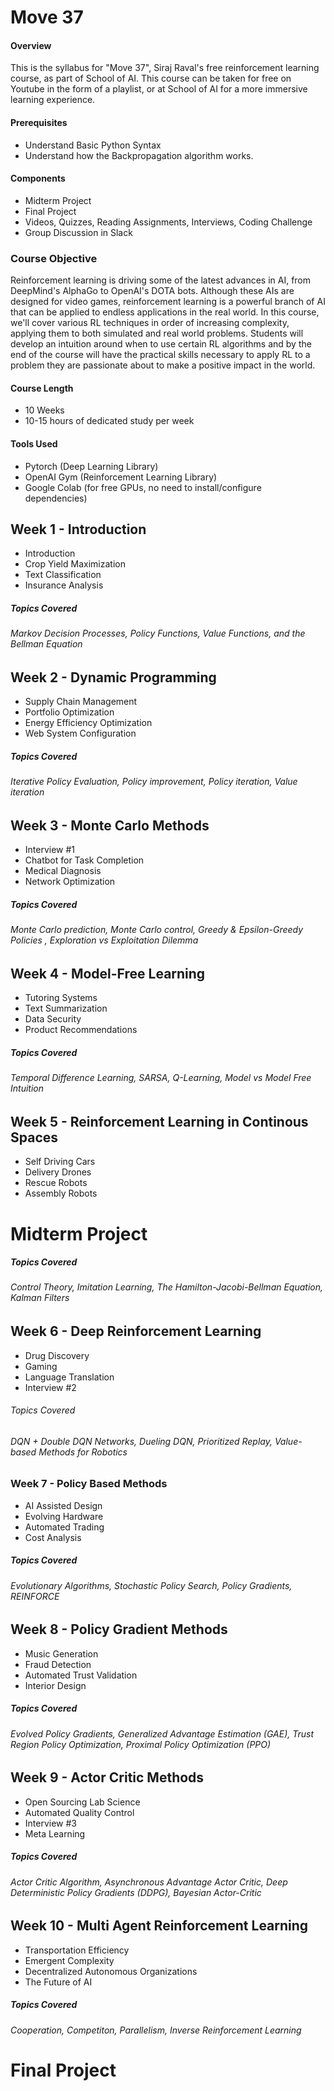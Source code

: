 # Move 37


#### Overview

This is the syllabus for "Move 37", Siraj Raval's free reinforcement learning course, as part of School of AI. This course can be taken for free on Youtube in the form of a playlist, or at School of AI for a more immersive learning experience. 

#### Prerequisites
- Understand Basic Python Syntax
- Understand how the Backpropagation algorithm works.

#### Components
- Midterm Project
- Final Project
- Videos, Quizzes, Reading Assignments, Interviews, Coding Challenge
- Group Discussion in Slack

### Course Objective

Reinforcement learning is driving some of the latest advances in AI, from DeepMind's AlphaGo to OpenAI's DOTA bots. Although these AIs are designed for video games, reinforcement learning is a powerful branch of AI that can be applied to endless applications in the real world. In this course, we'll cover various RL techniques in order of increasing complexity, applying them to both simulated and real world problems. Students will develop an intuition around when to use certain RL algorithms and by the end of the course will have the practical skills necessary to apply RL to a problem they are passionate about to make a positive impact in the world. 

#### Course Length
- 10 Weeks
- 10-15 hours of dedicated study per week

#### Tools Used
- Pytorch (Deep Learning Library)
- OpenAI Gym (Reinforcement Learning Library)
- Google Colab (for free GPUs, no need to install/configure dependencies)




## Week 1 - Introduction
- Introduction
- Crop Yield Maximization
- Text Classification
- Insurance Analysis

##### Topics Covered
###### Markov Decision Processes, Policy Functions, Value Functions, and the Bellman Equation

## Week 2 - Dynamic Programming
- Supply Chain Management
- Portfolio Optimization 
- Energy Efficiency Optimization
- Web System Configuration

##### Topics Covered
###### Iterative Policy Evaluation, Policy improvement, Policy iteration, Value iteration

## Week 3 - Monte Carlo Methods
- Interview #1
- Chatbot for Task Completion
- Medical Diagnosis 
- Network Optimization

##### Topics Covered 
###### Monte Carlo prediction, Monte Carlo control, Greedy & Epsilon-Greedy Policies , Exploration vs Exploitation Dilemma

## Week 4 - Model-Free Learning 
- Tutoring Systems
- Text Summarization
- Data Security
- Product Recommendations

##### Topics Covered
###### Temporal Difference Learning, SARSA, Q-Learning, Model vs Model Free Intuition

## Week 5 - Reinforcement Learning in Continous Spaces
- Self Driving Cars
- Delivery Drones
- Rescue Robots
- Assembly Robots 

# Midterm Project

##### Topics Covered 
###### Control Theory, Imitation Learning, The Hamilton-Jacobi-Bellman Equation, Kalman Filters

## Week 6 - Deep Reinforcement Learning
- Drug Discovery 
- Gaming 
- Language Translation
- Interview #2 

###### Topics Covered
###### DQN + Double DQN Networks, Dueling DQN, Prioritized Replay, Value-based Methods for Robotics

### Week 7 - Policy Based Methods
- AI Assisted Design
- Evolving Hardware
- Automated Trading
- Cost Analysis

##### Topics Covered
###### Evolutionary Algorithms, Stochastic Policy Search, Policy Gradients, REINFORCE

## Week 8 - Policy Gradient Methods
- Music Generation
- Fraud Detection
- Automated Trust Validation
- Interior Design

##### Topics Covered
###### Evolved Policy Gradients, Generalized Advantage Estimation (GAE), Trust Region Policy Optimization, Proximal Policy Optimization (PPO)

## Week 9 - Actor Critic Methods
- Open Sourcing Lab Science
- Automated Quality Control 
- Interview #3 
- Meta Learning

##### Topics Covered
###### Actor Critic Algorithm, Asynchronous Advantage Actor Critic, Deep Deterministic Policy Gradients (DDPG), Bayesian Actor-Critic

## Week 10 - Multi Agent Reinforcement Learning
- Transportation Efficiency
- Emergent Complexity
- Decentralized Autonomous Organizations
- The Future of AI

##### Topics Covered
###### Cooperation, Competiton, Parallelism, Inverse Reinforcement Learning

# Final Project 
